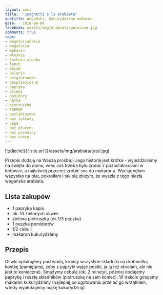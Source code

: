 ```yaml
---
layout: post
title:  "Spaghetti a'la arabiata"
subtitle: Wegański, kukurydziany makaron.
date:   2018-04-04
facebook: assets/img/arabiata/polecane.jpg
comments: true
tags:
- wegetariańskie
- wegańskie
- makaron
- włoskie
- kuchnia włoska
- lunch
- obiad
- kolacja
- bezglutenowe
- bezpszeniczne
- papryka
- oliwki
- pomidory
- natka
- pietruszka
- FODMAP
- bezlaktozowe
- bez laktozy
- vege
- bez glutenu
- bez pszenicy
- bez cukru
---
```


![zdjecie]({{ site.url }}/assets/img/arabiata/tytul.jpg)

Przepis dodaję na Waszą prośbę:) Jego historia jest krótka - wyjeżdżalismy na święta do domu, więc coś trzeba było zrobić z pozostałościami w lodówce, a najłatwiej przecież zrobić sos do makaronu. Wyciągnęłam wszystko na blat, pokroiłam i tak się złożyło, że wyszła z tego niezła wegańska arabiata.

## Lista zakupów

* 1 papryka kapia 
* ok. 10 zielonych oliwek
* zielona pietruszka (ok 1/3 pęczka)
* 1 puszka pomidorów
* 1/2 cebuli
* makaron kukurydziany

## Przepis

Oliwki opłukujemy pod wodą, kroimy wszystkie składniki na drobniutką kostkę (pamiętamy, żeby z papryki wyjąć pestki, ja ją też obrałam, ale nie jest to konieczne). Smażymy cebulę (ok. 2 minuty), później dodajemy paprykę i resztę składników (pietruszkę na sam koniec). W trakcie gotujemy makaron kukurydziany (najlepiej po ugotowaniu przelać go wrzątkiem, wtedy wypłukujemy mąkę kukurydziną).
